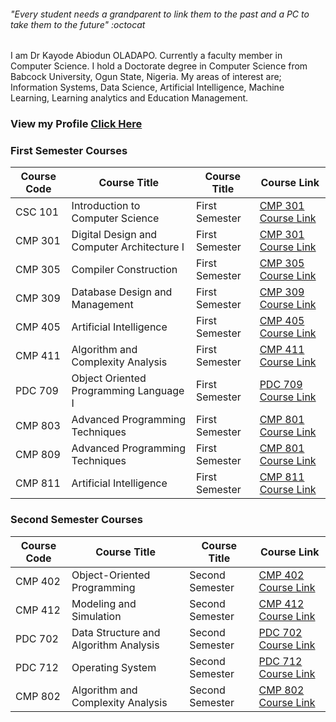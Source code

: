 ###### "_Every student needs a grandparent to link them to the past and a PC to take them to the future_" :octocat


I am Dr Kayode Abiodun OLADAPO. Currently a faculty member in Computer Science.
I hold a Doctorate degree in Computer Science from Babcock University, Ogun State, Nigeria. 
My areas of interest are; Information Systems, Data Science, Artificial Intelligence, Machine Learning, Learning analytics and Education Management. 

### View my Profile [Click Here](https://sites.google.com/view/kayodeabiodunoladapo)

### First Semester Courses 

Course Code | Course Title   | Course Title      | Course Link
------------ | -------------  | -------------   | -------------
CSC 101 | Introduction to Computer Science | First Semester | [CMP 301 Course Link](https://oladapokayodeabiodun.github.io/csc101)
CMP 301 | Digital Design and Computer Architecture I  | First Semester | [CMP 301 Course Link](https://oladapokayodeabiodun.github.io/cmp301)
CMP 305 | Compiler Construction | First Semester | [CMP 305 Course Link](https://oladapokayodeabiodun.github.io/cmp305)
CMP 309 | Database Design and Management  | First Semester | [CMP 309 Course Link](https://oladapokayodeabiodun.github.io/cmp309)
CMP 405 | Artificial Intelligence  | First Semester | [CMP 405 Course Link](https://oladapokayodeabiodun.github.io/cmp405)
CMP 411 | Algorithm and Complexity Analysis  | First Semester | [CMP 411 Course Link](https://oladapokayodeabiodun.github.io/cmp411)
PDC 709 | Object Oriented Programming Language I  | First Semester | [PDC 709 Course Link](https://oladapokayodeabiodun.github.io/pdc709)
CMP 803 | Advanced Programming Techniques  | First Semester | [CMP 801 Course Link](https://oladapokayodeabiodun.github.io/cmp803)
CMP 809 | Advanced Programming Techniques  | First Semester | [CMP 801 Course Link](https://oladapokayodeabiodun.github.io/cmp809)
CMP 811 | Artificial Intelligence   | First Semester | [CMP 811 Course Link](https://oladapokayodeabiodun.github.io/cmp811)

### Second Semester Courses 

Course Code | Course Title   | Course Title      | Course Link
------------ | -------------  | -------------   | -------------
CMP 402 | Object-Oriented Programming  | Second Semester | [CMP 402 Course Link](https://oladapokayodeabiodun.github.io/cmp402)
CMP 412 | Modeling and Simulation  | Second Semester | [CMP 412 Course Link](https://oladapokayodeabiodun.github.io/cmp412)
PDC 702 | Data Structure and Algorithm Analysis | Second Semester | [PDC 702 Course Link](https://oladapokayodeabiodun.github.io/pdc702)
PDC 712 | Operating System      | Second Semester | [PDC 712 Course Link](https://oladapokayodeabiodun.github.io/pdc712)
CMP 802 | Algorithm and Complexity Analysis | Second Semester | [CMP 802 Course Link](https://oladapokayodeabiodun.github.io/cmp802)




